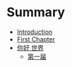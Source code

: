 # Summary

* [Introduction](README.md)
* [First Chapter](chapter1.md)
* [你好 世界](ni-hao-shi-jie.md)
  * [第一届](ni-hao-shi-jie/di-yi-jie.md)

